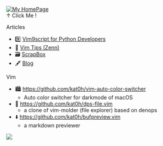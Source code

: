 [![My HomePage](https://kat0h.com/img/banner.png)](https://kat0h.com)  
↑ Click Me !


Articles
- 9️⃣ [Vim9script for Python Developers](https://zenn.dev/kato_k/articles/4585f83764f38b) 
- 🍵 [Vim Tips (Zenn)](https://zenn.dev/topics/vimtips)
- 🗃 [ScrapBox](https://scrapbox.io/kat0h/)
- 🖋 [Blog](https://blog.kat0h.com)

Vim

- 🏙 https://github.com/kat0h/vim-auto-color-switcher
  - Auto color switcher for darkmode of macOS
- 📁 https://github.com/kat0h/dps-file.vim
  - a clone of vim-molder (file explorer) based on denops
- ⬇️ https://github.com/kat0h/bufpreview.vim
  - a markdown previewer


[![](https://github-readme-stats.vercel.app/api?username=kat0h)](https://github.com/anuraghazra/github-readme-stats)
